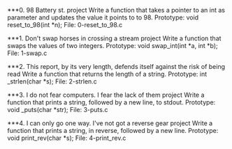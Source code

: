 ***0. 98 Battery st. project
Write a function that takes a pointer to an int as parameter and updates the value it points to to 98.
Prototype: void reset_to_98(int *n);
File: 0-reset_to_98.c

***1. Don't swap horses in crossing a stream project
Write a function that swaps the values of two integers.
Prototype: void swap_int(int *a, int *b);
File: 1-swap.c

***2. This report, by its very length, defends itself against the risk of being read
Write a function that returns the length of a string.
Prototype: int _strlen(char *s);
File: 2-strlen.c

***3. I do not fear computers. I fear the lack of them project
Write a function that prints a string, followed by a new line, to stdout.
Prototype: void _puts(char *str);
File: 3-puts.c

***4. I can only go one way. I've not got a reverse gear project
Write a function that prints a string, in reverse, followed by a new line.
Prototype: void print_rev(char *s);
File: 4-print_rev.c
